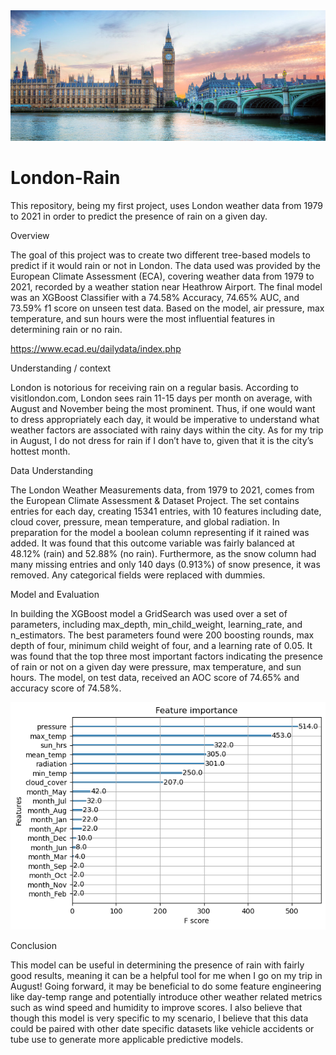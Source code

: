 <img src="https://github.com/Gavin-Wda/London-Rain/blob/main/360_F_87682101_rOWDuYaxPFAukcJP0oS7CIy1tiDTmE2U.jpg" alt="London Banner">

# London-Rain
This repository, being my first project, uses London weather data from 1979 to 2021 in order to predict the presence of rain on a given day. 


Overview 

The goal of this project was to create two different tree-based models to predict if it would rain or not in London. The data used was provided by the European Climate Assessment (ECA), covering weather data from 1979 to 2021, recorded by a weather station near Heathrow Airport. The final model was an XGBoost Classifier with a 74.58% Accuracy, 74.65% AUC, and 73.59% f1 score on unseen test data. Based on the model, air pressure, max temperature, and sun hours were the most influential features in determining rain or no rain. 

https://www.ecad.eu/dailydata/index.php

Understanding / context 

London is notorious for receiving rain on a regular basis. According to visitlondon.com, London sees rain 11-15 days per month on average, with August and November being the most prominent. Thus, if one would want to dress appropriately each day, it would be imperative to understand what weather factors are associated with rainy days within the city. As for my trip in August, I do not dress for rain if I don’t have to, given that it is the city’s hottest month. 

Data Understanding 

The London Weather Measurements data, from 1979 to 2021, comes from the European Climate Assessment & Dataset Project. The set contains entries for each day, creating 15341 entries, with 10 features including date, cloud cover, pressure, mean temperature, and global radiation. In preparation for the model a boolean column representing if it rained was added. It was found that this outcome variable was fairly balanced at 48.12% (rain) and 52.88% (no rain). Furthermore, as the snow column had many missing entries and only 140 days (0.913%) of snow presence, it was removed. Any categorical fields were replaced with dummies. 

Model and Evaluation 

In building the XGBoost model a GridSearch was used over a set of parameters, including max_depth, min_child_weight, learning_rate, and n_estimators. The best parameters found were 200 boosting rounds, max depth of four, minimum child weight of four, and a learning rate of 0.05. It was found that the top three most important factors indicating the presence of rain or not on a given day were pressure, max temperature, and sun hours. The model, on test data, received an AOC score of 74.65% and accuracy score of 74.58%. 

<img src="https://github.com/Gavin-Wda/London-Rain/blob/main/feature%20importance.png" alt="XGBoost Feature Importance Chart">

Conclusion 

This model can be useful in determining the presence of rain with fairly good results, meaning it can be a helpful tool for me when I go on my trip in August! Going forward, it may be beneficial to do some feature engineering like day-temp range and potentially introduce other weather related metrics such as wind speed and humidity to improve scores. I also believe that though this model is very specific to my scenario, I believe that this data could be paired with other date specific datasets like vehicle accidents or tube use to generate more applicable predictive models. 
